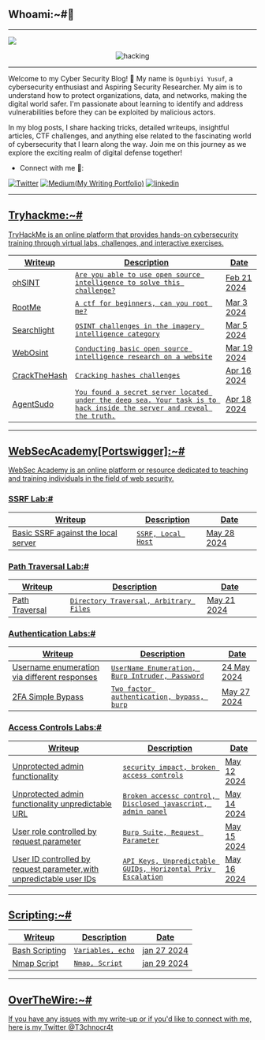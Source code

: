 ## Whoami:~#🤔
***

<a href="https://github.com/DenverCoder1/readme-typing-svg"><img src="https://readme-typing-svg.herokuapp.com?&font=IBM+Plex+Sans&color=abcdef&size=25&lines=Hola+👋;Welcome+to+my+Cybersecurity+Blog;An+Aspiring+Security+Researcher." /></a>

<p align="center">
  <img src="https://github.com/T3chnocr4t/T3chnocr4t.github.io/assets/115868619/c654195b-0943-4117-94a5-b00a5fc07def" alt="hacking" />
</p>

***
Welcome to my Cyber Security Blog! 👋 My name is  ```Ogunbiyi Yusuf```, a cybersecurity enthusiast and Aspiring Security Researcher. My aim is to understand how to protect organizations, data, and networks, making the digital world safer. I'm passionate about learning to identify and address vulnerabilities before they can be exploited by malicious actors.

In my blog posts, I share hacking tricks, detailed writeups, insightful articles, CTF challenges, and anything else related to the fascinating world of cybersecurity that I learn along the way. Join me on this journey as we explore the exciting realm of digital defense together!

- Connect with me 🤝:
  
 <a href="https://twitter.com/T3chnocr4t">![Twitter](	https://img.shields.io/badge/Twitter-1DA1F2?style=for-the-badge&logo=twitter&logoColor=white)</a> <a href="https://medium.com/@T3chnocr4t">![Medium(My Writing Portfolio)](https://img.shields.io/badge/Medium-008000?style=for-the-badge&logo=linktree&logoColor=white)</a> <a href='https://www.linkedin.com/in/ogunbiyi-yusuf/' >![linkedin](https://img.shields.io/badge/LinkedIn-0077B5?style=for-the-badge&logo=linkedin&logoColor=white)

***
## Tryhackme:~#
TryHackMe is an online platform that provides hands-on cybersecurity training through virtual labs, challenges, and interactive exercises.

| Writeup | Description | Date |
|---------|------------ | ---- |
| [ohSINT](https://T3chnocr4t.github.io/CTF/Tryhackme/ohSINT.html) | `Are you able to use open source intelligence to solve this challenge?` |  Feb 21 2024 | 
| [RootMe](https://T3chnocr4t.github.io/CTF/Tryhackme/RootMe.html) | `A ctf for beginners, can you root me?` | Mar 3 2024  |
| [Searchlight](https://T3chnocr4t.github.io/CTF/Tryhackme/Searchlight.html) | `OSINT challenges in the imagery intelligence category` | Mar 5 2024 |
| [WebOsint](https://T3chnocr4t.github.io/CTF/Tryhackme/WebOsint.html) | `Conducting basic open source intelligence research on a website` | Mar 19 2024 |
| [CrackTheHash](https://T3chnocr4t.github.io/CTF/Tryhackme/CrackTheHash.html) | `Cracking hashes challenges` | Apr 16 2024 |
| [AgentSudo](https://T3chnocr4t.github.io/CTF/Tryhackme/AgentSudo.html) | `You found a secret server located under the deep sea. Your task is to hack inside the server and reveal the truth.` | Apr 18 2024 |

***
## WebSecAcademy[Portswigger]:~#
WebSec Academy is an online platform or resource dedicated to teaching and training individuals in the field of web security. 

### SSRF Lab:#

| Writeup | Description | Date |
| ------- | ----------- | ---- |
| [Basic SSRF against the local server](https://T3chnocr4t.github.io/CTF/WebSecAcademy/Basic%20SSRF%20against%20the%20local%20server.html) | `SSRF, Local Host` | May 28 2024 |

### Path Traversal Lab:#

| Writeup | Description | Date |
| ------- | ----------- | ---- |
| [Path Traversal](https://T3chnocr4t.github.io/CTF/WebSecAcademy/Path%20Traversal%20Labs.html) | `Directory Traversal, Arbitrary Files` | May 21 2024 |

### Authentication Labs:#

| Writeup | Description | Date |
| ------- | ----------- | ---- |
| [Username enumeration via different responses](https://T3chnocr4t.github.io/CTF/WebSecAcademy/Username%20enumeration%20via%20different%20responses.html) | `UserName Enumeration, Burp Intruder, Password` | 24 May 2024 |
| [2FA Simple Bypass](https://T3chnocr4t.github.io/CTF/WebSecAcademy/2FA%20simple%20bypass.html) | `Two factor authentication, bypass, burp` | May 27 2024 |

### Access Controls Labs:#

| Writeup | Description | Date |
| ------- | ----------- | ---- |
| [Unprotected admin functionality](https://T3chnocr4t.github.io/CTF/WebSecAcademy/Unprotected&20admin&20functionality.html) | `security impact, broken access controls` | May 12 2024 |
| [Unprotected admin functionality unpredictable URL](https://T3chnocr4t.github.io//CTF/WebSecAcademy/Unprotected%20admin%20functionality%20with%20unpredictable%20URL.html) | `Broken accessc control, Disclosed javascript, admin panel` | May 14 2024 |
| [User role controlled by request parameter](https://T3chnocr4t.github.io/CTF/WebSecAcademy/User%20role%20controlled%20by%20request%20parameter.html) | `Burp Suite, Request Parameter` | May 15 2024 |
| [User ID controlled by request parameter,with unpredictable user IDs](https://T3chnocr4t.github.io/CTF/WebSecAcademy/User%20ID%20controlled%20by%20request%20parameter,%20with%20unpredictable%20user%20IDs.html) | `API Keys, Unpredictable GUIDs, Horizontal Priv Escalation` | May 16 2024 |

***
## Scripting:~#

| Writeup | Description | Date |
| --------|------------ | ---- |
| [Bash Scripting](https://T3chnocr4t.github.io/CTF/Scripting/Basic-Bash.html) | `Variables, echo` | jan 27 2024 |
| [Nmap Script](https://T3chnocr4t.github.io/CTF/Scripting/Simple-nmap-script.html) | `Nmap, Script` | jan 29 2024 |

***
## OverTheWire:~#

If you have any issues with my write-up or if you'd like to connect with me, here is my Twitter [@T3chnocr4t](https://twitter.com/T3chnocr4t)






